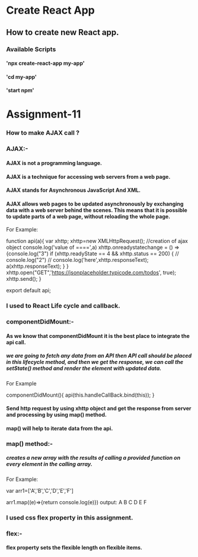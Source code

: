 # Create React App

## How to create new React app.

### Available Scripts

####  'npx create-react-app my-app'
####  'cd my-app'
####  'start npm'

# Assignment-11

### How to make AJAX call ?

### AJAX:-

#### AJAX is not a programming language.

#### AJAX is a technique for accessing web servers from a web page.

#### AJAX stands for Asynchronous JavaScript And XML.

#### AJAX allows web pages to be updated asynchronously by exchanging data with a web server behind the scenes. This means that it is possible to update parts of a web page, without reloading the whole page.


For Example:

function api(a){
    var xhttp;
    xhttp=new XMLHttpRequest(); //creation of ajax object
    console.log('value of ====',a)
    xhttp.onreadystatechange = () =>  {console.log("3")
      if (xhttp.readyState == 4 && xhttp.status == 200) {
          // console.log("2")
          // console.log('here',xhttp.responseText);
        a(xhttp.responseText);
      }
    }
    xhttp.open("GET",'https://jsonplaceholder.typicode.com/todos', true);
    xhttp.send();
}

export default api;

### I used to React Life cycle and callback.

### componentDidMount:-

#### As we know that componentDidMount it is the best place to integrate the api call.

##### we are going to fetch any data from an API then API call should be placed in this lifecycle method, and then we get the response, we can call the setState() method and render the element with updated data.

For Example

componentDidMount(){
      api(this.handleCallBack.bind(this));
    }



#### Send http request by using xhttp object and get the response from server and processing by using map() method.

#### map() will help to iterate data from the api.

### map() method:-

##### creates a new array with the results of calling a provided function on every element in the calling array.

For Example:

var arr1=['A','B','C','D','E','F']

arr1.map((e)=>{return console.log(e)})
output:
A
B
C
D
E
F


### I used css flex property in this assignment.

### flex:-
#### flex property sets the flexible length on flexible items.













